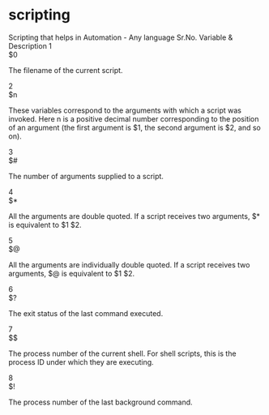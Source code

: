 # scripting
Scripting that helps in Automation - Any language
Sr.No.	Variable & Description
1	
$0

The filename of the current script.

2	
$n

These variables correspond to the arguments with which a script was invoked. Here n is a positive decimal number corresponding to the position of an argument (the first argument is $1, the second argument is $2, and so on).

3	
$#

The number of arguments supplied to a script.

4	
$*

All the arguments are double quoted. If a script receives two arguments, $* is equivalent to $1 $2.

5	
$@

All the arguments are individually double quoted. If a script receives two arguments, $@ is equivalent to $1 $2.

6	
$?

The exit status of the last command executed.

7	
$$

The process number of the current shell. For shell scripts, this is the process ID under which they are executing.

8	
$!

The process number of the last background command.
